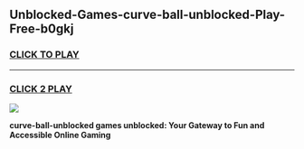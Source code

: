 
## Unblocked-Games-curve-ball-unblocked-Play-Free-b0gkj
<h3>
<a href="https://premium76.site?title=curve-ball-unblocked&ref=23A">CLICK TO PLAY</a></h3>
<hr>

<h3>
<a href="https://premium76.site?title=curve-ball-unblocked&ref=23A">CLICK 2 PLAY</a>
  
</h3>

<a href="https://premium76.site?title=curve-ball-unblocked&ref=23A"><img src="https://clearcache.store/games.png"></a>


**curve-ball-unblocked games unblocked: Your Gateway to Fun and Accessible Online Gaming**
